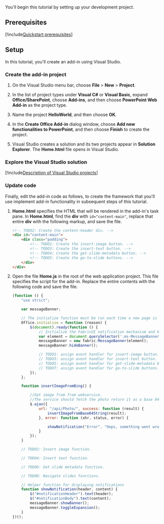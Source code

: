 You'll begin this tutorial by setting up your development project. 

## Prerequisites

[!include[Quickstart prerequisites](../includes/quickstart-vs-prerequisites.md)]

## Setup

In this tutorial, you'll create an add-in using Visual Studio.

### Create the add-in project

1. On the Visual Studio menu bar, choose  **File** > **New** > **Project**.
    
2. In the list of project types under **Visual C#** or **Visual Basic**, expand  **Office/SharePoint**, choose **Add-ins**, and then choose **PowerPoint Web Add-in** as the project type. 

3. Name the project **HelloWorld**, and then choose **OK**.

4. In the **Create Office Add-in** dialog window, choose **Add new functionalities to PowerPoint**, and then choose **Finish** to create the project.

5. Visual Studio creates a solution and its two projects appear in **Solution Explorer**. The **Home.html** file opens in Visual Studio.

### Explore the Visual Studio solution

[!include[Description of Visual Studio projects](../includes/quickstart-vs-solution.md)]

### Update code 

Finally, edit the add-in code as follows, to create the framework that you'll use implement add-in functionality in subsequent steps of this tutorial.

1. **Home.html** specifies the HTML that will be rendered in the add-in's task pane. In **Home.html**, find the **div** with `id="content-main"`, replace that entire **div** with the following markup, and save the file.

    ```html
    <!-- TODO2: Create the content-header div. -->
    <div id="content-main">
        <div class="padding">
            <!-- TODO1: Create the insert-image button. -->
            <!-- TODO3: Create the insert-text button. -->
            <!-- TODO4: Create the get-slide-metadata button. -->
            <!-- TODO5: Create the go-to-slide buttons. -->
        </div>
    </div>
    ```

2. Open the file **Home.js** in the root of the web application project. This file specifies the script for the add-in. Replace the entire contents with the following code and save the file.

    ```javascript
    (function () {
        "use strict";

        var messageBanner;

        // The initialize function must be run each time a new page is loaded.
        Office.initialize = function (reason) {
            $(document).ready(function () {
                // Initialize the FabricUI notification mechanism and hide it
                var element = document.querySelector('.ms-MessageBanner');
                messageBanner = new fabric.MessageBanner(element);
                messageBanner.hideBanner();

                // TODO1: assign event handler for insert-image button.
                // TODO3: assign event handler for insert-text button.
                // TODO5: assign event handler for get-slide-metadata button.
                // TODO7: assign event handler for go-to-slide buttons.
            });
        };

        function insertImageFromBing() {

            //Get image from from webservice. 
            //The service should fetch the photo return it as a base 64 embedded string
            $.ajax({
                url: "/api/Photo/", success: function (result) {
                    insertImageFromBase64String(result);
                }, error: function (xhr, status, error) {

                    showNotification("Error", "Oops, something went wrong.");
                }
            });
        }

        // TODO2: Insert image function. 
    
        // TODO4: Insert text function.

        // TODO6: Get slide metadata function.

        // TODO8: Navigate slides functions.

        // Helper function for displaying notifications
        function showNotification(header, content) {
            $("#notificationHeader").text(header);
            $("#notificationBody").text(content);
            messageBanner.showBanner();
            messageBanner.toggleExpansion();
        }
    })();
    ```

